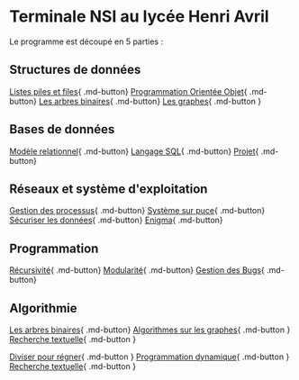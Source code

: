 # Terminale NSI au lycée Henri Avril

Le programme est découpé en 5 parties : 

## Structures de données  

[Listes piles et files](Structure/listes_piles_files.html){ .md-button} [Programmation Orientée Objet](Structure/POO.html){ .md-button} 
[Les arbres binaires](Structure/arbres.html){ .md-button} [Les graphes](Structure/graphes.html){ .md-button } 



## Bases de données  
[Modèle relationnel](BDD/modele_relationnel.html){ .md-button} [Langage SQL](BDD/langageSQL.html){ .md-button} [Projet](BDD/projet_SQL.html){ .md-button}


## Réseaux et système d'exploitation
[Gestion des processus](archi/processus.html){ .md-button} [Système sur puce](archi/soc.html){ .md-button} [Sécuriser les données](archi/crypto.html){ .md-button} [Enigma](archi/enigma.html){ .md-button}

## Programmation
[Récursivité](Programmation/recursivite.html){ .md-button}  [Modularité](Programmation/modularite.html){ .md-button}  [Gestion des Bugs](Programmation/gestion_bug.html){ .md-button} 
 

## Algorithmie

[Les arbres binaires](Algorithmie/arbres.html){ .md-button} [Algorithmes sur les graphes](Algorithmie/parcours_graphe.html){ .md-button }    [Recherche textuelle](Algorithmie/recherche_textuelle.html){ .md-button } 


[Diviser pour régner](Algorithmie/diviser.html){ .md-button } [Programmation dynamique](Algorithmie/programmation_dynamique.html){ .md-button } [Recherche textuelle](Algorithmierecherche_textuelle.html){ .md-button }         


    
 